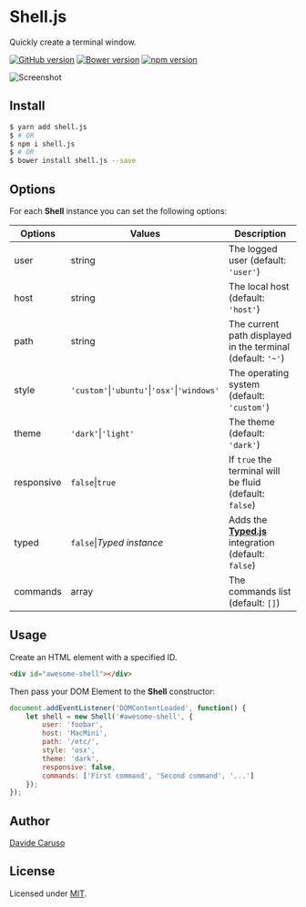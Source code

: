 # Shell.js

Quickly create a terminal window.

[![GitHub version](https://badge.fury.io/gh/davidecaruso%2Fshell.js.svg)](https://badge.fury.io/gh/davidecaruso%2Fshell.js)
[![Bower version](https://badge.fury.io/bo/shell.js.svg)](#install)
[![npm version](https://badge.fury.io/js/shell.js.svg)](https://www.npmjs.com/package/shell.js)

![Screenshot](https://github.com/davidecaruso/shell.js/raw/master/assets/images/screenshot.png)

## Install

```bash
$ yarn add shell.js
$ # OR
$ npm i shell.js
$ # OR
$ bower install shell.js --save
```

## Options

For each **Shell** instance you can set the following options:

| Options       | Values                                                    | Description                                                            |
| ------------- | --------------------------------------------------------- | ---------------------------------------------------------------------- |
| user          | string                                                    | The logged user (default: `'user'`)                                    |
| host          | string                                                    | The local host (default: `'host'`)                                     |
| path          | string                                                    | The current path displayed in the terminal (default: `'~'`)            |
| style         | `'custom'`&#124;`'ubuntu'`&#124;`'osx'`&#124;`'windows'`  | The operating system (default: `'custom'`)                             |
| theme         | `'dark'`&#124;`'light'`                                   | The theme (default: `'dark'`)                                          |
| responsive    | `false`&#124;`true`                                       | If `true` the terminal will be fluid (default: `false`)                |
| typed         | `false`&#124;*Typed instance*                                       | Adds the **[Typed.js][typedjs]** integration (default: `false`)     |
| commands      | array                                                     | The commands list (default: `[]`)                                      |


## Usage

Create an HTML element with a specified ID. 
```html
<div id="awesome-shell"></div>
```

Then pass your DOM Element to the **Shell** constructor:

```javascript
document.addEventListener('DOMContentLoaded', function() {
    let shell = new Shell('#awesome-shell', {
        user: 'foobar',
        host: 'MacMini',
        path: '/etc/',
        style: 'osx',
        theme: 'dark',
        responsive: false,
        commands: ['First command', 'Second command', '...']
    });
});
```

## Author

[Davide Caruso][linkedin]

## License

Licensed under [MIT][mit].

[linkedin]: https://it.linkedin.com/in/davidecaruso93
[mit]: https://opensource.org/licenses/mit-license.php
[jquery]: http://jquery.com/
[grunt]: http://gruntjs.com/
[typedjs]: https://github.com/mattboldt/typed.js/